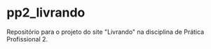 # pp2_livrando
Repositório para o projeto do site "Livrando" na disciplina de Prática Profissional 2.
